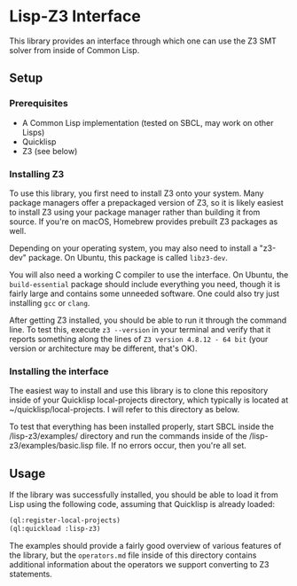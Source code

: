 # Lisp-Z3 Interface

This library provides an interface through which one can use the Z3
SMT solver from inside of Common Lisp.

## Setup

### Prerequisites
- A Common Lisp implementation (tested on SBCL, may work on other Lisps)
- Quicklisp
- Z3 (see below)

### Installing Z3
To use this library, you first need to install Z3 onto your
system. Many package managers offer a prepackaged version of Z3, so it
is likely easiest to install Z3 using your package manager rather than
building it from source. If you're on macOS, Homebrew provides
prebuilt Z3 packages as well.

Depending on your operating system, you may also need to install
a "z3-dev" package. On Ubuntu, this package is called `libz3-dev`.

You will also need a working C compiler to use the interface. On
Ubuntu, the `build-essential` package should include everything you
need, though it is fairly large and contains some unneeded
software. One could also try just installing `gcc` or `clang`.

After getting Z3 installed, you should be able to run it through the
command line. To test this, execute `z3 --version` in your terminal
and verify that it reports something along the lines of `Z3 version
4.8.12 - 64 bit` (your version or architecture may be different,
that's OK).

### Installing the interface
The easiest way to install and use this library is to clone this
repository inside of your Quicklisp local-projects directory, which
typically is located at ~/quicklisp/local-projects. I will refer to
this directory as <ql-local-projects> below.

To test that everything has been installed properly, start SBCL inside
the <ql-local-projects>/lisp-z3/examples/ directory and run the
commands inside of the <ql-local-projects>/lisp-z3/examples/basic.lisp
file. If no errors occur, then you're all set.

## Usage

If the library was successfully installed, you should be able to load
it from Lisp using the following code, assuming that Quicklisp is
already loaded:
```lisp
(ql:register-local-projects)
(ql:quickload :lisp-z3)
```

The examples should provide a fairly good overview of various features
of the library, but the `operators.md` file inside of this directory
contains additional information about the operators we support
converting to Z3 statements.
